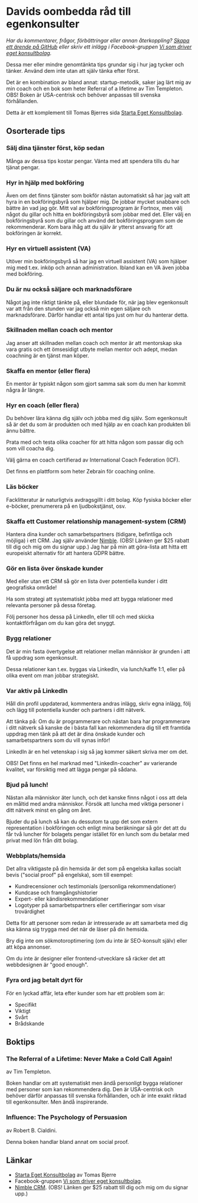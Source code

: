 # Davids oombedda råd till egenkonsulter

*Har du kommentarer, frågor, förbättringar eller annan återkoppling?
[Skapa ett ärende på GitHub](https://github.com/twogood/egenkonsult-tips/issues) eller skriv ett inlägg i
Facebook-gruppen [Vi som driver eget konsultbolag](https://www.facebook.com/groups/starta.eget.konsultbolag/).*

Dessa mer eller mindre genomtänkta tips grundar sig i hur jag tycker och tänker. Använd dem inte utan att själv tänka
efter först.

Det är en kombination av bland annat: startup-metodik, saker jag lärt mig av min coach och en bok som heter Referral of
a lifetime av Tim Templeton. OBS! Boken är USA-centrisk och behöver anpassas till svenska förhållanden.

Detta är ett komplement till Tomas Bjerres
sida [Starta Eget Konsultbolag](https://github.com/tomasbjerre/starta-eget-konsultbolag).

## Osorterade tips

### Sälj dina tjänster först, köp sedan

Många av dessa tips kostar pengar. Vänta med att spendera tills du har tjänat pengar.

### Hyr in hjälp med bokföring

Även om det finns tjänster som bokför nästan automatiskt så har jag valt att hyra in en bokföringsbyrå som hjälper mig.
De jobbar mycket snabbare och bättre än vad jag gör. Mitt val av bokföringsprogram är Fortnox, men välj något du gillar
och hitta en bokföringsbyrå som jobbar med det. Eller välj en bokföringsbyrå som du gillar och använd det
bokföringsprogram som de rekommenderar. Kom bara ihåg att du själv är ytterst ansvarig för att bokföringen är korrekt.

### Hyr en virtuell assistent (VA)

Utöver min bokföringsbyrå så har jag en virtuell assistent (VA) som hjälper mig med t.ex. inköp och annan
administration. Ibland kan en VA även jobba med bokföring.

### Du är nu också säljare och marknadsförare

Något jag inte riktigt tänkte på, eller blundade för, när jag blev egenkonsult var att från den stunden var jag också
min egen säljare och marknadsförare. Därför handlar ett antal tips just om hur du hanterar detta.

### Skillnaden mellan coach och mentor

Jag anser att skillnaden mellan coach och mentor är att mentorskap ska vara gratis och ett ömsesidigt utbyte mellan
mentor och adept, medan coachning är en tjänst man köper.

### Skaffa en mentor (eller flera)

En mentor är typiskt någon som gjort samma sak som du men har kommit några år längre.

### Hyr en coach (eller flera)

Du behöver lära känna dig själv och jobba med dig själv. Som egenkonsult så är det du som är produkten och med hjälp av
en coach kan produkten bli ännu bättre.

Prata med och testa olika coacher för att hitta någon som passar dig och som vill coacha dig.

Välj gärna en coach certifierad av International Coach Federation (ICF).

Det finns en plattform som heter Zebrain för coaching online.

### Läs böcker

Facklitteratur är naturligtvis avdragsgillt i ditt bolag. Köp fysiska böcker eller e-böcker, prenumerera på en
ljudbokstjänst, osv.

### Skaffa ett Customer relationship management-system (CRM)

Hantera dina kunder och samarbetspartners (tidigare, befintliga och möjliga) i ett CRM. Jag själv
använder [Nimble](https://www.nimble.com/referral-program/?discount_code=GARLY&lead_source=app). (OBS! Länken ger $25
rabatt till dig och mig om du signar upp.) Jag har på min att göra-lista att hitta ett europeiskt alternativ för att
hantera GDPR bättre.

### Gör en lista över önskade kunder

Med eller utan ett CRM så gör en lista över potentiella kunder i ditt geografiska område!

Ha som strategi att systematiskt jobba med att bygga relationer med relevanta personer på dessa företag.

Följ personer hos dessa på LinkedIn, eller till och med skicka kontaktförfrågan om du kan göra det snyggt.

### Bygg relationer

Det är min fasta övertygelse att relationer mellan människor är grunden i att få uppdrag som egenkonsult.

Dessa relationer kan t.ex. byggas via LinkedIn, via lunch/kaffe 1:1, eller på olika event om man jobbar strategiskt.

### Var aktiv på LinkedIn

Håll din profil uppdaterad, kommentera andras inlägg, skriv egna inlägg, följ och lägg till potentiella kunder och
partners i ditt nätverk.

Att tänka på: Om du är programmerare och nästan bara har programmerare i ditt nätverk så kanske de i bästa fall kan
rekommendera dig till ett framtida uppdrag men tänk på att det är dina önskade kunder och samarbetspartners som du vill
synas inför!

LinkedIn är en hel vetenskap i sig så jag kommer säkert skriva mer om det.

OBS! Det finns en hel marknad med "LinkedIn-coacher" av varierande kvalitet, var försiktig med att lägga pengar på
sådana.

### Bjud på lunch!

Nästan alla människor äter lunch, och det kanske finns något i oss att dela en måltid med andra människor. Försök att
luncha med viktiga personer i ditt nätverk minst en gång om året.

Bjuder du på lunch så kan du dessutom ta upp det som extern representation i bokföringen och enligt mina beräkningar så
gör det att du får två luncher för bolagets pengar istället för en lunch som du betalar med privat med lön från ditt
bolag.

### Webbplats/hemsida

Det allra viktigaste på din hemsida är det som på engelska kallas socialt bevis ("social proof" på engelska), som till
exempel:

* Kundrecensioner och testimonials (personliga rekommendationer)
* Kundcase och framgångshistorier
* Expert- eller kändisrekommendationer
* Logotyper på samarbetspartners eller certifieringar som visar trovärdighet

Detta för att personer som redan är intresserade av att samarbeta med dig ska känna sig trygga med det när de läser på
din hemsida.

Bry dig inte om sökmotoroptimering (om du inte är SEO-konsult själv) eller att köpa annonser.

Om du inte är designer eller frontend-utvecklare så räcker det att webbdesignen är "good enough".


### Fyra ord jag betalt dyrt för

För en lyckad affär, leta efter kunder som har ett problem som är:

* Specifikt
* Viktigt
* Svårt
* Brådskande


## Boktips

### The Referral of a Lifetime: Never Make a Cold Call Again!

av Tim Templeton.

Boken handlar om att systematiskt men ändå personligt bygga relationer med personer som kan rekommendera dig. Den är
USA-centrisk och behöver därför anpassas till svenska förhållanden, och är inte exakt riktad till egenkonsulter. Men
ändå inspirerande.

### Influence: The Psychology of Persuasion

av Robert B. Cialdini.

Denna boken handlar bland annat om social proof.

## Länkar

- [Starta Eget Konsultbolag](https://github.com/tomasbjerre/starta-eget-konsultbolag) av Tomas Bjerre
- Facebook-gruppen [Vi som driver eget konsultbolag](https://www.facebook.com/groups/starta.eget.konsultbolag/).
- [Nimble CRM](https://www.nimble.com/referral-program/?discount_code=GARLY&lead_source=app). (OBS! Länken ger $25
  rabatt till dig och mig om du signar upp.)
